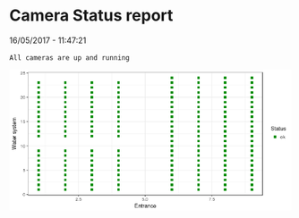Camera Status report
================
16/05/2017 - 11:47:21

    All cameras are up and running

![](camreport_files/figure-markdown_github/unnamed-chunk-2-1.png)
